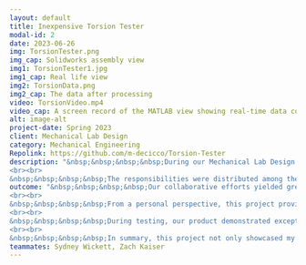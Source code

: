 ```yaml
---
layout: default
title: Inexpensive Torsion Tester
modal-id: 2
date: 2023-06-26
img: TorsionTester.png
img_cap: Solidworks assembly view
img1: TorsionTester1.jpg
img1_cap: Real life view
img2: TorsionData.png
img2_cap: The data after processing
video: TorsionVideo.mp4
video_cap: A screen record of the MATLAB view showing real-time data collection
alt: image-alt
project-date: Spring 2023
client: Mechanical Lab Design
category: Mechanical Engineering
Repolink: https://github.com/m-decicco/Torsion-Tester
description: "&nbsp;&nbsp;&nbsp;&nbsp;During our Mechanical Lab Design class, my team worked on a group project with the aim of developing a cost-effective mechanical property tester for laboratory use. Our specific focus was on creating a torsion tester capable of determining the sheer modulus and ultimate stress of 3D-printed samples. 
<br><br>
&nbsp;&nbsp;&nbsp;&nbsp;The responsibilities were distributed among the team members: Sydney Wickett handled documentation and post-data processing, Zach Kaiser was in charge of the gear assembly, while I took on the tasks of designing the structure, wiring, writing the Arduino Script, and managing MATLAB serial handling, due to my prior experience."
outcome: "&nbsp;&nbsp;&nbsp;&nbsp;Our collaborative efforts yielded great results, surpassing project performance metrics while adhering to a budget of less than $100, following NASA's established project methodology. We successfully designed, produced, and comprehensively documented our innovative mechanical property tester.
<br><br>
&nbsp;&nbsp;&nbsp;&nbsp;From a personal perspective, this project provided valuable growth opportunities. I refined my scripting skills for managing multiple sensors efficiently and gained hands-on experience in MATLAB for serial port handling, data reading, and storage. Furthermore, the project allowed me to explore and implement diverse fabrication techniques, such as incorporating 2020 aluminum extrusion, acrylic, and 3D printing into the design.
<br><br>
&nbsp;&nbsp;&nbsp;&nbsp;During testing, our product demonstrated exceptional performance, even under rigorous experiments with aluminum samples. Feedback from other teams corroborated the reliability and user-friendliness of our mechanical property tester, as they encountered no issues while conducting experiments.
<br><br>
&nbsp;&nbsp;&nbsp;&nbsp;In summary, this project not only showcased my technical expertise but also highlighted my effective collaboration skills within a team. This experience significantly enriched my skill set and further fueled my passion for mechanical engineering and product development."
teammates: Sydney Wickett, Zach Kaiser
---
```

